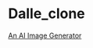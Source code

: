 # Dalle_clone
<a href="https://65f3ce2d87a62409e21a9f82--earnest-kitsune-b4b2f4.netlify.app/">An AI Image Generator</a>
